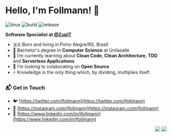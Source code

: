 # Hello, I'm Follmann! 👋

![linux](https://img.shields.io/badge/linux-love_💛-red)
![build](https://img.shields.io/badge/build-passing-brightgreen)
![release](https://img.shields.io/badge/release-0.0.2-blue)

**Software Specialist at [@ZupIT](https://github.com/ZupIT)**
- 🇧🇷 Born and living in Porto Alegre/RS, Brazil <br>
- 🔭 Bachelor's degree in **Computer Science** at Unilasalle
- 🌱 I’m currently learning about **Clean Code**, **Clean Architecture**, **TDD** and **Serverless Applications**
- 👯 I’m looking to colaborating on **Open Source**
- ⚡ Knowledge is the only thing which, by dividing, multiplies itself.
### 📬 Get in Touch

- 🐦 [https://twitter.com/jfollmann](https://twitter.com/jfollmann)
- 📸 [https://instagram.com/jfollmann](https://instagram.com/jfollmann)
- 💼 [https://www.linkedin.com/in/jfollmann](https://www.linkedin.com/in/jfollmann) 

<p align="right">
<img src="https://img.shields.io/github/last-commit/jfollmann/jfollmann/main?label=last%20updated" />
<img src="https://visitor-badge.laobi.icu/badge?page_id=jfollmann.github"><img>
</p>